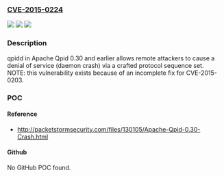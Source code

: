 ### [CVE-2015-0224](https://cve.mitre.org/cgi-bin/cvename.cgi?name=CVE-2015-0224)
![](https://img.shields.io/static/v1?label=Product&message=n%2Fa&color=blue)
![](https://img.shields.io/static/v1?label=Version&message=n%2Fa&color=blue)
![](https://img.shields.io/static/v1?label=Vulnerability&message=n%2Fa&color=brighgreen)

### Description

qpidd in Apache Qpid 0.30 and earlier allows remote attackers to cause a denial of service (daemon crash) via a crafted protocol sequence set.  NOTE: this vulnerability exists because of an incomplete fix for CVE-2015-0203.

### POC

#### Reference
- http://packetstormsecurity.com/files/130105/Apache-Qpid-0.30-Crash.html

#### Github
No GitHub POC found.

